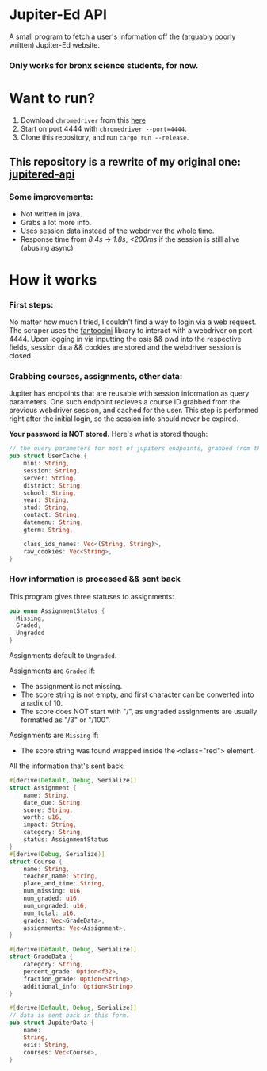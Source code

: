 # Jupiter-Ed API 
A small program to fetch a user's information off the (arguably poorly written) Jupiter-Ed website.
### Only works for bronx science students, for now.

# Want to run?
1. Download `chromedriver` from this [here](https://chromedriver.chromium.org/downloads)
2. Start on port 4444 with `chromedriver --port=4444`.
3. Clone this repository, and run `cargo run --release`.

## This repository is a rewrite of my original one: [jupitered-api](https://github.com/niooii/jupitered-api)
### Some improvements:
- Not written in java.
- Grabs a lot more info.
- Uses session data instead of the webdriver the whole time.
- Response time from *8.4s* -> *1.8s*, *<200ms* if the session is still alive (abusing async)

# How it works
### First steps:
No matter how much I tried, I couldn't find a way to login via a web request. The scraper uses the [fantoccini](https://github.com/jonhoo/fantoccini) library to interact with a webdriver on port 4444. Upon logging in via inputting the osis && pwd into the respective fields, session data && cookies are stored and the webdriver session is closed.

### Grabbing courses, assignments, other data:
Jupiter has endpoints that are reusable with session information as query parameters. One such endpoint recieves a course ID grabbed from the previous webdriver session, and cached for the user. This step is performed right after the initial login, so the session info should never be expired.

**Your password is NOT stored.** Here's what is stored though:
```rs
// the query parameters for most of jupiters endpoints, grabbed from the webdriver session
pub struct UserCache {
    mini: String,
    session: String,
    server: String,
    district: String,
    school: String,
    year: String,
    stud: String,
    contact: String,
    datemenu: String,
    gterm: String,

    class_ids_names: Vec<(String, String)>,
    raw_cookies: Vec<String>,
}
```

### How information is processed && sent back
This program gives three statuses to assignments:
```rs
pub enum AssignmentStatus {
  Missing,
  Graded,
  Ungraded
}
```
Assignments default to `Ungraded`. 

Assignments are `Graded` if: 
- The assignment is not missing.
- The score string is not empty, and first character can be converted into a radix of 10.
- The score does NOT start with "/", as ungraded assignments are usually formatted as "/3" or "/100".

Assignments are `Missing` if:
- The score string was found wrapped inside the <class="red"> element. 

All the information that's sent back:
```rs
#[derive(Default, Debug, Serialize)]
struct Assignment {
    name: String,
    date_due: String,    
    score: String,
    worth: u16,
    impact: String,
    category: String,
    status: AssignmentStatus
}
#[derive(Debug, Serialize)]
struct Course {
    name: String,
    teacher_name: String,
    place_and_time: String,
    num_missing: u16,
    num_graded: u16,
    num_ungraded: u16,
    num_total: u16,
    grades: Vec<GradeData>,
    assignments: Vec<Assignment>,
}

#[derive(Default, Debug, Serialize)]
struct GradeData {
    category: String,
    percent_grade: Option<f32>,
    fraction_grade: Option<String>,
    additional_info: Option<String>,
}

#[derive(Default, Debug, Serialize)]
// data is sent back in this form.
pub struct JupiterData {
    name: 
    String,
    osis: String,
    courses: Vec<Course>,
}
```
